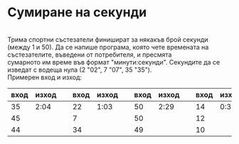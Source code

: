#	Сумиране на секунди
<br>Трима спортни състезатели финишират за някакъв брой секунди (между 1 и 50). Да се напише програма, която чете времената на състезателите, въведени от потребителя, и пресмята <br>сумарното им време във формат "минути:секунди". Секундите да се изведат с водеща нула (2  "02", 7  "07", 35  "35"). 
<br>Примерен вход и изход:
<table>
<thead>
		<tr>
			<th scope="col">вход</th>
			<th scope="col">изход</th>
			<th scope="col">&nbsp;</th>
			<th scope="col">вход</th>
			<th scope="col">изход</th>
			<th scope="col">&nbsp;</th>
			<th scope="col">вход</th>
			<th scope="col">изход</th>
			<th scope="col">&nbsp;</th>
			<th scope="col">вход</th>
			<th scope="col">изход</th>
		</tr>
	</thead>
	<tbody>
		<tr>
			<td>35</td>
			<td>2:04</td>
			<td>&nbsp;</td>
			<td>22</td>
			<td>1:03</td>
			<td>&nbsp;</td>
			<td>50</td>
			<td>2:29</td>
			<td>&nbsp;</td>
			<td>14</td>
			<td>0:36</td>
		</tr>
		<tr>
			<td>45</td>
			<td>&nbsp;</td>
			<td>&nbsp;</td>
			<td>7</td>
			<td>&nbsp;</td>
			<td>&nbsp;</td>
			<td>50</td>
			<td>&nbsp;</td>
			<td>&nbsp;</td>
			<td>12</td>
			<td>&nbsp;</td>
		</tr>
		<tr>
			<td>44</td>
			<td>&nbsp;</td>
			<td>&nbsp;</td>
			<td>34</td>
			<td>&nbsp;</td>
			<td>&nbsp;</td>
			<td>49</td>
			<td>&nbsp;</td>
			<td>&nbsp;</td>
			<td>10</td>
			<td>&nbsp;</td>
		</tr>
	</tbody>
</table>
